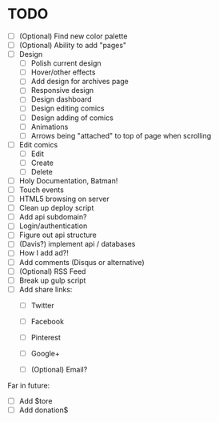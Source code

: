 # TODO

- [ ] (Optional) Find new color palette
- [ ] (Optional) Ability to add "pages"
- [ ] Design
	- [ ] Polish current design
	- [ ] Hover/other effects
	- [ ] Add design for archives page
	- [ ] Responsive design
	- [ ] Design dashboard
	- [ ] Design editing comics
	- [ ] Design adding of comics
	- [ ] Animations
	- [ ] Arrows being "attached" to top of page when scrolling
- [ ] Edit comics
	- [ ] Edit
	- [ ] Create
	- [ ] Delete
- [ ] Holy Documentation, Batman!
- [ ] Touch events
- [ ] HTML5 browsing on server
- [ ] Clean up deploy script
- [ ] Add api subdomain?
- [ ] Login/authentication
- [ ] Figure out api structure
- [ ] (Davis?) implement api / databases
- [ ] How I add ad?!
- [ ] Add comments (Disqus or alternative)
- [ ] (Optional) RSS Feed
- [ ] Break up gulp script
- [ ] Add share links:
	- [ ] Twitter
	- [ ] Facebook
	- [ ] Pinterest
	- [ ] Google+
	- [ ] (Optional) Email?


Far in future:
- [ ] Add $tore
- [ ] Add donation$
